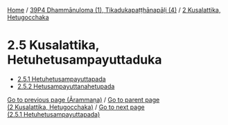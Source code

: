 
[Home](/) / [39P4 Dhammānuloma (1), Tikadukapaṭṭhānapāḷi (4)](...md) / [2 Kusalattika, Hetugocchaka](../39P4/2.md)

# 2.5 Kusalattika, Hetuhetusampayuttaduka

* [2.5.1 Hetuhetusampayuttapada](2.5/2.5.1.md)
* [2.5.2 Hetusampayuttanahetupada](2.5/2.5.2.md)

[Go to previous page (Ārammaṇa)](2.4/2.4.2/2.4.2.1--7/Paccayacatukka/Arammana.md) / [Go to parent page (2 Kusalattika, Hetugocchaka)](../39P4/2.md) / [Go to next page (2.5.1 Hetuhetusampayuttapada)](2.5/2.5.1.md)


